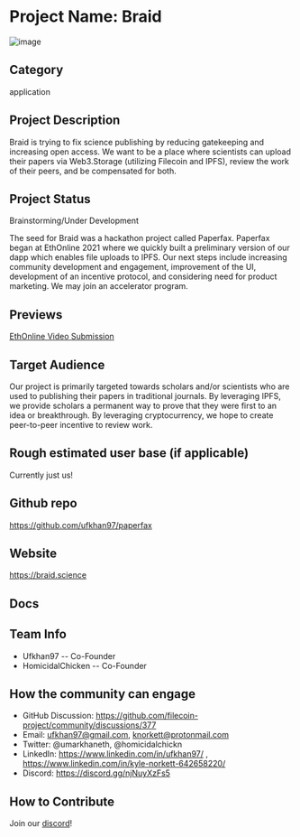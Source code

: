 
# Project Name: Braid
![image](https://user-images.githubusercontent.com/43886242/141393427-42887107-848c-4ede-a11e-24de8e357e0e.png)


## Category 
application

## Project Description
Braid is trying to fix science publishing by reducing gatekeeping and increasing open access. 
We want to be a place where scientists can upload their papers via Web3.Storage (utilizing Filecoin and IPFS), review the work of their peers, and be compensated for both.

## Project Status
Brainstorming/Under Development

The seed for Braid was a hackathon project called Paperfax. Paperfax began at EthOnline 2021 where we quickly built a preliminary version of our dapp which enables file uploads to IPFS.
Our next steps include increasing community development and engagement, improvement of the UI, development of an incentive protocol, and considering need for product marketing. 
We may join an accelerator program. 

## Previews
[EthOnline Video Submission](https://showcase.ethglobal.com/ethonline2021/paperfax)

## Target Audience
Our project is primarily targeted towards scholars and/or scientists who are used to publishing their papers in traditional journals. 
By leveraging IPFS, we provide scholars a permanent way to prove that they were first to an idea or breakthrough. 
By leveraging cryptocurrency, we hope to create peer-to-peer incentive to review work. 


## Rough estimated user base (if applicable)
Currently just us!

## Github repo
https://github.com/ufkhan97/paperfax 

## Website
https://braid.science

## Docs
<!--Including a link to your project docs!-->

## Team Info
- Ufkhan97 -- Co-Founder 
- HomicidalChicken -- Co-Founder 


## How the community can engage
+ GitHub Discussion: https://github.com/filecoin-project/community/discussions/377 
+ Email:  ufkhan97@gmail.com, knorkett@protonmail.com
+ Twitter:  @umarkhaneth, @homicidalchickn 
+ LinkedIn: https://www.linkedin.com/in/ufkhan97/ , https://www.linkedin.com/in/kyle-norkett-642658220/
+ Discord:  https://discord.gg/njNuyXzFs5

## How to Contribute
Join our [discord](https://discord.gg/njNuyXzFs5)! 
